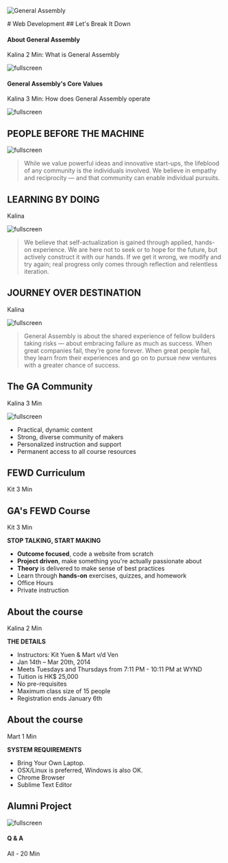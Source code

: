 ![General Assembly](http://tijptjik.github.io/FEWD/assets/images/ga.png)
<aside class="notes"></aside>
# Web Development
## Let's Break It Down



#### About General Assembly
<aside class="notes">Kalina 2 Min: What is General Assembly</aside>

![fullscreen](http://tijptjik.github.io/FEWD/assets/images/bg-red.png)



#### General Assembly's Core Values
<aside class="notes">Kalina 3 Min: How does General Assembly operate</aside>

![fullscreen](http://tijptjik.github.io/FEWD/assets/images/bg-red.png)



## PEOPLE BEFORE THE MACHINE

![fullscreen](http://tijptjik.github.io/FEWD/assets/images/bg-red.png)

> While we value powerful ideas and innovative start-ups, the lifeblood of any community is the individuals involved. We believe in empathy and reciprocity — and that community can enable individual pursuits.



## LEARNING BY DOING
<aside class="notes">Kalina</aside>

![fullscreen](http://tijptjik.github.io/FEWD/assets/images/bg-red.png)

> We believe that self-actualization is gained through applied, hands- on experience. We are here not to seek or to hope for the future, but actively construct it with our hands. If we get it wrong, we modify and try again; real progress only comes through reflection and relentless iteration.



## JOURNEY OVER DESTINATION
<aside class="notes">Kalina</aside>

![fullscreen](http://tijptjik.github.io/FEWD/assets/images/bg-red.png)

> General Assembly is about the shared experience of fellow builders taking risks — about embracing failure as much as success. When great companies fail, they’re gone forever. When great people fail, they learn from their experiences and go on to pursue new ventures with a greater chance of success.



## The GA Community
<aside class="notes">Kalina 3 Min</aside>

![fullscreen](http://tijptjik.github.io/FEWD/assets/images/bg-red.png)

* Practical, dynamic content
* Strong, diverse community of makers
* Personalized instruction and support
* Permanent access to all course resources



## FEWD Curriculum
<aside class="notes">Kit 3 Min</aside>



## GA's FEWD Course
<aside class="notes">Kit 3 Min</aside>

**STOP TALKING, START MAKING**

* **Outcome focused**, code a website from scratch
* **Project driven**, make something you're actually passionate about
* **Theory** is delivered to make sense of best practices
* Learn through **hands-on** exercises, quizzes, and homework
* Office Hours
* Private instruction



## About the course
<aside class="notes">Kalina 2 Min</aside>

**THE DETAILS**

* Instructors: Kit Yuen & Mart v/d Ven
* Jan 14th – Mar 20th, 2014
* Meets Tuesdays and Thursdays from 7:11 PM - 10:11 PM at WYND
* Tuition is HK$ 25,000
* No pre-requisites
* Maximum class size of 15 people
* Registration ends January 6th


## About the course
<aside class="notes">Mart 1 Min</aside>

**SYSTEM REQUIREMENTS**

* Bring Your Own Laptop.
* OSX/Linux is preferred, Windows is also OK.
* Chrome Browser
* Sublime Text Editor



## Alumni Project
<aside class="notes"></aside>

![fullscreen](http://tijptjik.github.io/FEWD/assets/images/bg-student.png)



#### Q & A
<aside class="notes">All - 20 Min</aside>
